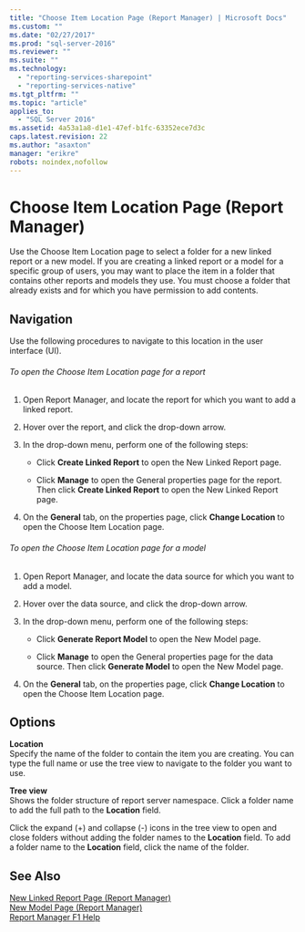 ```yaml
---
title: "Choose Item Location Page (Report Manager) | Microsoft Docs"
ms.custom: ""
ms.date: "02/27/2017"
ms.prod: "sql-server-2016"
ms.reviewer: ""
ms.suite: ""
ms.technology: 
  - "reporting-services-sharepoint"
  - "reporting-services-native"
ms.tgt_pltfrm: ""
ms.topic: "article"
applies_to: 
  - "SQL Server 2016"
ms.assetid: 4a53a1a8-d1e1-47ef-b1fc-63352ece7d3c
caps.latest.revision: 22
ms.author: "asaxton"
manager: "erikre"
robots: noindex,nofollow
---
```

# Choose Item Location Page (Report Manager)
  Use the Choose Item Location page to select a folder for a new linked report or a new model. If you are creating a linked report or a model for a specific group of users, you may want to place the item in a folder that contains other reports and models they use. You must choose a folder that already exists and for which you have permission to add contents.  
  
## Navigation  
 Use the following procedures to navigate to this location in the user interface (UI).  
  
###### To open the Choose Item Location page for a report  
  
1.  Open Report Manager, and locate the report for which you want to add a linked report.  
  
2.  Hover over the report, and click the drop-down arrow.  
  
3.  In the drop-down menu, perform one of the following steps:  
  
    -   Click **Create Linked Report** to open the New Linked Report page.  
  
    -   Click **Manage** to open the General properties page for the report. Then click **Create Linked Report** to open the New Linked Report page.  
  
4.  On the **General** tab, on the properties page, click **Change Location** to open the Choose Item Location page.  
  
###### To open the Choose Item Location page for a model  
  
1.  Open Report Manager, and locate the data source for which you want to add a model.  
  
2.  Hover over the data source, and click the drop-down arrow.  
  
3.  In the drop-down menu, perform one of the following steps:  
  
    -   Click **Generate Report Model** to open the New Model page.  
  
    -   Click **Manage** to open the General properties page for the data source. Then click **Generate Model** to open the New Model page.  
  
4.  On the **General** tab, on the properties page, click **Change Location** to open the Choose Item Location page.  
  
## Options  
 **Location**  
 Specify the name of the folder to contain the item you are creating. You can type the full name or use the tree view to navigate to the folder you want to use.  
  
 **Tree view**  
 Shows the folder structure of report server namespace. Click a folder name to add the full path to the **Location** field.  
  
 Click the expand (+) and collapse (-) icons in the tree view to open and close folders without adding the folder names to the **Location** field. To add a folder name to the **Location** field, click the name of the folder.  
  
## See Also  
 [New Linked Report Page &#40;Report Manager&#41;](../a9retired/new-linked-report-page-report-manager.md)   
 [New Model Page &#40;Report Manager&#41;](../a9retired/new-model-page-report-manager.md)   
 [Report Manager F1 Help](../a9retired/report-manager-f1-help.md)  
  
  